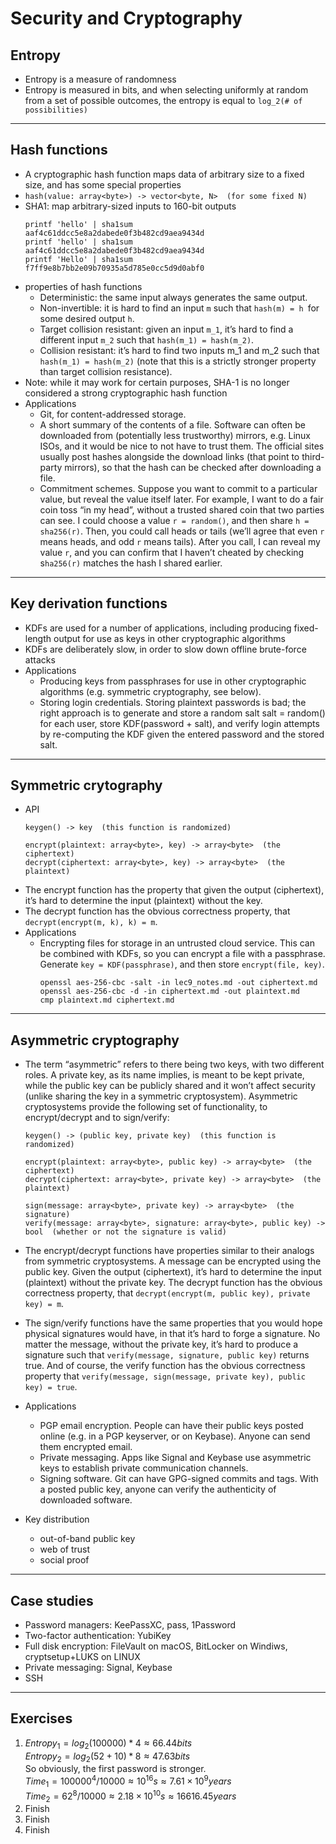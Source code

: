 # Security and Cryptography
## Entropy
* Entropy is a measure of randomness
* Entropy is measured in bits, and when selecting uniformly at random from a set of possible outcomes, the entropy is equal to `log_2(# of possibilities)`

---

## Hash functions
* A cryptographic hash function maps data of arbitrary size to a fixed size, and has some special properties
* `hash(value: array<byte>) -> vector<byte, N>  (for some fixed N)`
* SHA1: map arbitrary-sized inputs to 160-bit outputs
    ```shell
    printf 'hello' | sha1sum
    aaf4c61ddcc5e8a2dabede0f3b482cd9aea9434d
    printf 'hello' | sha1sum
    aaf4c61ddcc5e8a2dabede0f3b482cd9aea9434d
    printf 'Hello' | sha1sum 
    f7ff9e8b7bb2e09b70935a5d785e0cc5d9d0abf0
    ```
* properties of hash functions
    * Deterministic: the same input always generates the same output.
    * Non-invertible: it is hard to find an input `m` such that `hash(m) = h `for some desired output `h`.
    * Target collision resistant: given an input `m_1`, it’s hard to find a different input `m_2` such that `hash(m_1) = hash(m_2)`.
    * Collision resistant: it’s hard to find two inputs m_1 and m_2 such that `hash(m_1) = hash(m_2)` (note that this is a strictly stronger property than target collision resistance).
* Note: while it may work for certain purposes, SHA-1 is no longer considered a strong cryptographic hash function
* Applications
    * Git, for content-addressed storage.
    * A short summary of the contents of a file. Software can often be downloaded from (potentially less trustworthy) mirrors, e.g. Linux ISOs, and it would be nice to not have to trust them. The official sites usually post hashes alongside the download links (that point to third-party mirrors), so that the hash can be checked after downloading a file.
    * Commitment schemes. Suppose you want to commit to a particular value, but reveal the value itself later. For example, I want to do a fair coin toss “in my head”, without a trusted shared coin that two parties can see. I could choose a value `r = random()`, and then share `h = sha256(r)`. Then, you could call heads or tails (we’ll agree that even `r` means heads, and odd `r` means tails). After you call, I can reveal my value `r`, and you can confirm that I haven’t cheated by checking s`ha256(r)` matches the hash I shared earlier.

---

## Key derivation functions
* KDFs are used for a number of applications, including producing fixed-length output for use as keys in other cryptographic algorithms
* KDFs are deliberately slow, in order to slow down offline brute-force attacks
* Applications
    * Producing keys from passphrases for use in other cryptographic algorithms (e.g. symmetric cryptography, see below).
    * Storing login credentials. Storing plaintext passwords is bad; the right approach is to generate and store a random salt salt = random() for each user, store KDF(password + salt), and verify login attempts by re-computing the KDF given the entered password and the stored salt.

---

## Symmetric crytography
* API
    ```shell
    keygen() -> key  (this function is randomized)

    encrypt(plaintext: array<byte>, key) -> array<byte>  (the ciphertext)
    decrypt(ciphertext: array<byte>, key) -> array<byte>  (the plaintext)
    ```
* The encrypt function has the property that given the output (ciphertext), it’s hard to determine the input (plaintext) without the key. 
* The decrypt function has the obvious correctness property, that `decrypt(encrypt(m, k), k) = m`.
* Applications
    * Encrypting files for storage in an untrusted cloud service. This can be combined with KDFs, so you can encrypt a file with a passphrase. Generate `key = KDF(passphrase)`, and then store `encrypt(file, key)`.
        ```shell
        openssl aes-256-cbc -salt -in lec9_notes.md -out ciphertext.md
        openssl aes-256-cbc -d -in ciphertext.md -out plaintext.md
        cmp plaintext.md ciphertext.md
        ```
---

## Asymmetric cryptography
* The term “asymmetric” refers to there being two keys, with two different roles. A private key, as its name implies, is meant to be kept private, while the public key can be publicly shared and it won’t affect security (unlike sharing the key in a symmetric cryptosystem). Asymmetric cryptosystems provide the following set of functionality, to encrypt/decrypt and to sign/verify:
    ```shell
    keygen() -> (public key, private key)  (this function is randomized)

    encrypt(plaintext: array<byte>, public key) -> array<byte>  (the ciphertext)
    decrypt(ciphertext: array<byte>, private key) -> array<byte>  (the plaintext)

    sign(message: array<byte>, private key) -> array<byte>  (the signature)
    verify(message: array<byte>, signature: array<byte>, public key) -> bool  (whether or not the signature is valid)
    ```

* The encrypt/decrypt functions have properties similar to their analogs from symmetric cryptosystems. A message can be encrypted using the public key. Given the output (ciphertext), it’s hard to determine the input (plaintext) without the private key. The decrypt function has the obvious correctness property, that `decrypt(encrypt(m, public key), private key) = m`.
* The sign/verify functions have the same properties that you would hope physical signatures would have, in that it’s hard to forge a signature. No matter the message, without the private key, it’s hard to produce a signature such that `verify(message, signature, public key)` returns true. And of course, the verify function has the obvious correctness property that `verify(message, sign(message, private key), public key) = true`.
* Applications
    * PGP email encryption. People can have their public keys posted online (e.g. in a PGP keyserver, or on Keybase). Anyone can send them encrypted email.
    * Private messaging. Apps like Signal and Keybase use asymmetric keys to establish private communication channels.
    * Signing software. Git can have GPG-signed commits and tags. With a posted public key, anyone can verify the authenticity of downloaded software.
* Key distribution
    * out-of-band public key
    * web of trust
    * social proof
---

## Case studies
* Password managers: KeePassXC, pass, 1Password
* Two-factor authentication: YubiKey
* Full disk encryption: FileVault on macOS, BitLocker on Windiws, cryptsetup+LUKS on LINUX
* Private messaging: Signal, Keybase
* SSH


---

## Exercises
1. $Entropy_1 = log_2(100000) * 4 \approx 66.44 bits$  
   $Entropy_2 = log_2(52 + 10) * 8 \approx 47.63 bits$  
   So obviously, the first password is stronger.  
   $Time_1 = 100000^4/10000\approx 10^{16} s\approx7.61\times10^9 years$  
   $Time_2 = 62^8/10000\approx2.18\times10^{10}s\approx16616.45years$
2. Finish
3. Finish
4. Finish
